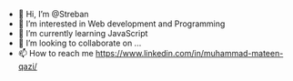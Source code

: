 - 👋 Hi, I’m @Streban
- 👀 I’m interested in Web development and Programming
- 🌱 I’m currently learning JavaScript
- 💞️ I’m looking to collaborate on ...
- 📫 How to reach me https://www.linkedin.com/in/muhammad-mateen-qazi/

<!---
Streban/Streban is a ✨ special ✨ repository because its `README.md` (this file) appears on your GitHub profile.
You can click the Preview link to take a look at your changes.
--->
